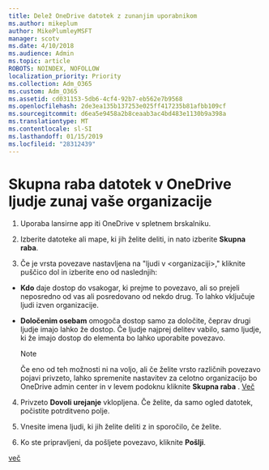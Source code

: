 ```yaml
---
title: Delež OneDrive datotek z zunanjim uporabnikom
ms.author: mikeplum
author: MikePlumleyMSFT
manager: scotv
ms.date: 4/10/2018
ms.audience: Admin
ms.topic: article
ROBOTS: NOINDEX, NOFOLLOW
localization_priority: Priority
ms.collection: Adm_O365
ms.custom: Adm_O365
ms.assetid: cd031153-5db6-4cf4-92b7-eb562e7b9568
ms.openlocfilehash: 2de3ea135b137253e025ff417235b81afbb109cf
ms.sourcegitcommit: d6ea5e9458a2b8ceaab3ac4bd483e1130b9a398a
ms.translationtype: MT
ms.contentlocale: sl-SI
ms.lasthandoff: 01/15/2019
ms.locfileid: "28312439"
---
```

# <a name="share-files-in-onedrive-with-people-outside-your-organization"></a>Skupna raba datotek v OneDrive ljudje zunaj vaše organizacije

1. Uporaba lansirne app iti OneDrive v spletnem brskalniku. 
    
2. Izberite datoteke ali mape, ki jih želite deliti, in nato izberite **Skupna raba**. 
    
3. Če je vrsta povezave nastavljena na "ljudi v \<organizaciji\>," kliknite puščico dol in izberite eno od naslednjih: 
    
  - **Kdo** daje dostop do vsakogar, ki prejme to povezavo, ali so prejeli neposredno od vas ali posredovano od nekdo drug. To lahko vključuje ljudi izven organizacije. 
    
  - **Določenim osebam** omogoča dostop samo za določite, čeprav drugi ljudje imajo lahko že dostop. Če ljudje najprej delitev vabilo, samo ljudje, ki že imajo dostop do elementa bo lahko uporabite povezavo. 
    
    > [!NOTE]
    > Če eno od teh možnosti ni na voljo, ali če želite vrsto različnih povezavo pojavi privzeto, lahko spremenite nastavitev za celotno organizacijo bo OneDrive admin center in v levem podoknu kliknite **Skupna raba** . [Več](https://go.microsoft.com/fwlink/?linkid=871961)
  
4. Privzeto **Dovoli urejanje** vklopljena. Če želite, da samo ogled datotek, počistite potrditveno polje. 
    
5. Vnesite imena ljudi, ki jih želite deliti z in sporočilo, če želite.
    
6. Ko ste pripravljeni, da pošljete povezavo, kliknite **Pošlji**. 
    
[več](https://go.microsoft.com/fwlink/?linkid=871861)
  

